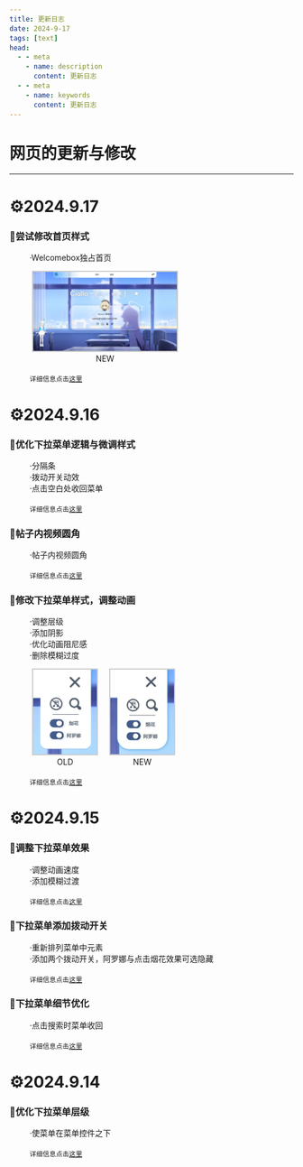 ```yaml
---
title: 更新日志
date: 2024-9-17
tags: [text]
head:
  - - meta
    - name: description
      content: 更新日志
  - - meta
    - name: keywords
      content: 更新日志
---
```


# 网页的更新与修改

---

# ⚙️2024.9.17
### 🔧尝试修改首页样式
  $\qquad$ ·Welcomebox独占首页

  <div style="display: flex; margin-top: 10px ;margin-left: 40px">
      <div style="text-align: center;">
        <img src='./img/24-9-17-welcome-change.jpg' height='140px' width='auto' data-fancybox="gallery" style='border: 2px solid #ccc;'>
        <div style="font-size: 14px;">NEW</div>
      </div>
  </div>

  $\qquad$ <sub>详细信息点击[这里](https://github.com/naahi-i/ngn-myhomepage/commit/a3fd3c090cf85f28f1843fb596453b8d148c90f9)</sub>

# ⚙️2024.9.16
### 🔧优化下拉菜单逻辑与微调样式
  $\qquad$ ·分隔条  
  $\qquad$ ·拨动开关动效  
  $\qquad$ ·点击空白处收回菜单

  $\qquad$ <sub>详细信息点击[这里](https://github.com/naahi-i/ngn-myhomepage/commit/21f131ee407276987319aa8c3aad8c9aaa65875c)</sub>

### 🔧帖子内视频圆角
  $\qquad$ ·帖子内视频圆角

  $\qquad$ <sub>详细信息点击[这里](https://github.com/naahi-i/ngn-myhomepage/commit/f9696b8c1f74bb71a86403434ce2dfc45eb0a858)</sub>

### 🔧修改下拉菜单样式，调整动画
  $\qquad$ ·调整层级  
  $\qquad$ ·添加阴影  
  $\qquad$ ·优化动画阻尼感  
  $\qquad$ ·删除模糊过度  

  <div style="display: flex; gap: 20px; margin-top: 10px ;margin-left: 40px">
      <div style="text-align: center;">
        <img src='./img/Dropdown-Menu-old.png' height='150px' width='auto' data-fancybox="gallery" style='border: 2px solid #ccc;'>
        <div style="font-size: 14px;">OLD</div>
      </div>  
      <div style="text-align: center;">
        <img src='./img/Dropdown-Menu-new.jpg' height='150px' width='auto' data-fancybox="gallery" style='border: 2px solid #ccc;'>
        <div style="font-size: 14px;">NEW</div>
      </div>
    </div>

  $\qquad$ <sub>详细信息点击[这里](https://github.com/naahi-i/ngn-myhomepage/commit/22e9d4aeebc67036bf299177c6d0e97b7a190a89)</sub>
# ⚙️2024.9.15
### 🔧调整下拉菜单效果 
  $\qquad$ ·调整动画速度  
  $\qquad$ ·添加模糊过渡

  $\qquad$ <sub>详细信息点击[这里](https://github.com/naahi-i/ngn-myhomepage/commit/f52464f4edb5269339f4437d77fcb806bfb909af)</sub>

### 🔧下拉菜单添加拨动开关
  $\qquad$ ·重新排列菜单中元素  
  $\qquad$ ·添加两个拨动开关，阿罗娜与点击烟花效果可选隐藏

  $\qquad$ <sub>详细信息点击[这里](https://github.com/naahi-i/ngn-myhomepage/commit/759b2314fc5d4f93187c389d040e3b98bab5d774)</sub>

### 🔧下拉菜单细节优化
  $\qquad$ ·点击搜索时菜单收回

  $\qquad$ <sub>详细信息点击[这里](https://github.com/naahi-i/ngn-myhomepage/commit/f259fa995cf8fda6de6e8734ab09217db52bbd4c)</sub>

# ⚙️2024.9.14
### 🔧优化下拉菜单层级
  $\qquad$ ·使菜单在菜单控件之下

  $\qquad$ <sub>详细信息点击[这里](https://github.com/naahi-i/ngn-myhomepage/commit/dbe11cd9cc7bf47619cf4d7b7b1a29c583ec655b)</sub>
